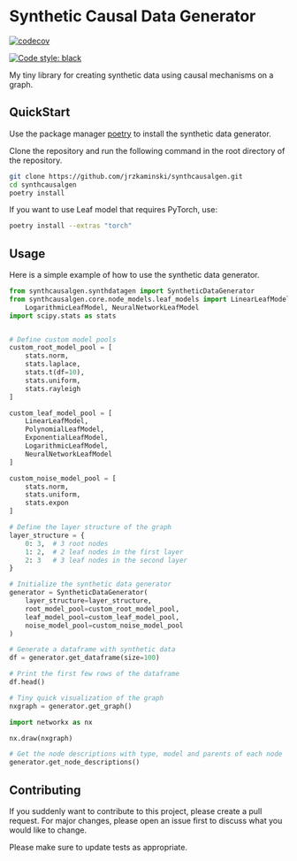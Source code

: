 # Synthetic Causal Data Generator

[![codecov](https://codecov.io/github/jrzkaminski/synthcausalgen/graph/badge.svg?token=3LI5NF370R)](https://codecov.io/github/jrzkaminski/synthcausalgen)

[![Code style: black](https://img.shields.io/badge/code%20style-black-000000.svg)](https://github.com/psf/black)

My tiny library for creating synthetic data using causal mechanisms on a graph.

## QuickStart

Use the package manager [poetry](https://python-poetry.org/) to install the synthetic data generator.

Clone the repository and run the following command in the root directory of the repository.

```bash
git clone https://github.com/jrzkaminski/synthcausalgen.git
cd synthcausalgen
poetry install
```

If you want to use Leaf model that requires PyTorch, use:

```bash
poetry install --extras "torch"
```

## Usage

Here is a simple example of how to use the synthetic data generator.

```python
from synthcausalgen.synthdatagen import SyntheticDataGenerator
from synthcausalgen.core.node_models.leaf_models import LinearLeafModel, PolynomialLeafModel, ExponentialLeafModel, \
    LogarithmicLeafModel, NeuralNetworkLeafModel
import scipy.stats as stats


# Define custom model pools
custom_root_model_pool = [
    stats.norm,
    stats.laplace,
    stats.t(df=10),
    stats.uniform,
    stats.rayleigh
]

custom_leaf_model_pool = [
    LinearLeafModel,
    PolynomialLeafModel,
    ExponentialLeafModel,
    LogarithmicLeafModel,
    NeuralNetworkLeafModel
]

custom_noise_model_pool = [
    stats.norm,
    stats.uniform,
    stats.expon
]

# Define the layer structure of the graph
layer_structure = {
    0: 3,  # 3 root nodes
    1: 2,  # 2 leaf nodes in the first layer
    2: 3   # 3 leaf nodes in the second layer
}

# Initialize the synthetic data generator
generator = SyntheticDataGenerator(
    layer_structure=layer_structure,
    root_model_pool=custom_root_model_pool,
    leaf_model_pool=custom_leaf_model_pool,
    noise_model_pool=custom_noise_model_pool
)

# Generate a dataframe with synthetic data
df = generator.get_dataframe(size=100)

# Print the first few rows of the dataframe
df.head()

# Tiny quick visualization of the graph
nxgraph = generator.get_graph()

import networkx as nx

nx.draw(nxgraph)

# Get the node descriptions with type, model and parents of each node
generator.get_node_descriptions()
```

## Contributing

If you suddenly want to contribute to this project, please create a pull request.
For major changes, please open an issue first to discuss what you would like to change.

Please make sure to update tests as appropriate.
